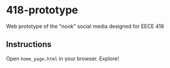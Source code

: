 # 418-prototype
Web prototype of the "nook" social media designed for EECE 418

## Instructions
Open `home_page.html` in your browser. Explore!

